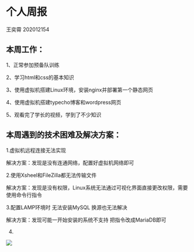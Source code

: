# 个人周报
王奕霄 202012154

## 本周工作：
1、正常参加预备队训练

2、学习html和css的基本知识

3、使用虚拟机搭建Linux环境，安装nginx并部署第一个静态网页

4、使用虚拟机搭建typecho博客和wordpress网页

5、观看完了学长的视频，学到了不少知识

## 本周遇到的技术困难及解决方案：
1.虚拟机远程连接无法实现

   解决方案：发现是没有连通网络，配置好虚拟机网络即可
   
2.使用Xsheel和FileZilla都无法传输文件

   解决方案：发现是没有权限，Linux系统无法通过可视化界面直接更改权限，需要使用命令行指令

3.配置LAMP环境时 无法安装MySQL 换源也无法解决
   
   解决方案：发现可能一开始安装的系统不支持 把指令改成MariaDB即可

4.
![](https://github.com/Homie6324/NEUQ-ACMClub2020-Jishu-weekly/blob/main/%E7%8E%8B%E5%A5%95%E9%9C%84/%E5%B1%8F%E5%B9%95%E6%88%AA%E5%9B%BE%202021-01-12%20123636.jpg)
